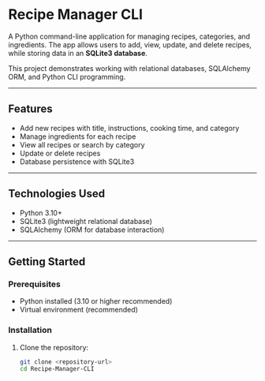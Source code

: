 # Recipe Manager CLI

A Python command-line application for managing recipes, categories, and ingredients. The app allows users to add, view, update, and delete recipes, while storing data in an **SQLite3 database**.  

This project demonstrates working with relational databases, SQLAlchemy ORM, and Python CLI programming.  

---

## Features

- Add new recipes with title, instructions, cooking time, and category  
- Manage ingredients for each recipe  
- View all recipes or search by category  
- Update or delete recipes  
- Database persistence with SQLite3  

---

## Technologies Used

- Python 3.10+  
- SQLite3 (lightweight relational database)  
- SQLAlchemy (ORM for database interaction)  

---

## Getting Started

### Prerequisites

- Python installed (3.10 or higher recommended)  
- Virtual environment (recommended)  

### Installation

1. Clone the repository:  
   ```bash
   git clone <repository-url>
   cd Recipe-Manager-CLI
